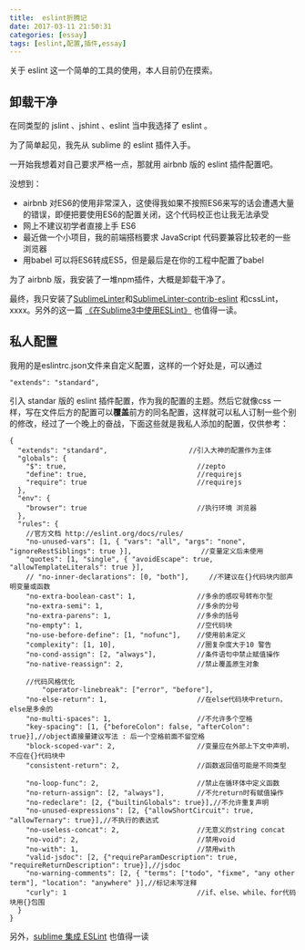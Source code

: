 ```yaml
---
title:  eslint折腾记
date: 2017-03-11 21:50:31
categories: [essay]
tags: [eslint,配置,插件,essay]
---
```


关于 eslint 这一个简单的工具的使用，本人目前仍在摸索。

<!--more-->

## 卸载干净

在同类型的 jslint 、jshint 、eslint 当中我选择了 eslint 。

为了简单起见，我先从 sublime 的 eslint 插件入手。

一开始我想着对自己要求严格一点，那就用 airbnb 版的 eslint 插件配置吧。

没想到：

- airbnb 对ES6的使用非常深入，这使得我如果不按照ES6来写的话会遭遇大量的错误，即便把要使用ES6的配置关闭，这个代码校正也让我无法承受
- 网上不建议初学者直接上手 ES6
- 最近做一个小项目，我的前端搭档要求 JavaScript 代码要兼容比较老的一些浏览器
- 用babel 可以将ES6转成ES5，但是最后是在你的工程中配置了babel

为了 airbnb 版，我安装了一堆npm插件，大概是卸载干净了。

最终，我只安装了[SublimeLinter](https://github.com/SublimeLinter/SublimeLinter3)和[SublimeLinter-contrib-eslint](https://github.com/roadhump/SublimeLinter-eslint) 和cssLint，xxxx。另外的这一篇 [《在Sublime3中使用ESLint》](http://www.tuicool.com/articles/faANRvj) 也值得一读。

## 私人配置

我用的是eslintrc.json文件来自定义配置，这样的一个好处是，可以通过

```
"extends": "standard",
```

引入 standar 版的 eslint 插件配置，作为我的配置的主题。然后它就像css 一样，写在文件后方的配置可以**覆盖**前方的同名配置，这样就可以私人订制一些个别的修改，经过了一个晚上的奋战，下面这些就是我私人添加的配置，仅供参考：

```
{
  "extends": "standard",					//引入大神的配置作为主体
  "globals": {
    "$": true,                                //zepto
    "define": true,                           //requirejs
    "require": true                           //requirejs
  },
  "env": {
    "browser": true                           //执行环境 浏览器
  },
  "rules": {
    //官方文档 http://eslint.org/docs/rules/
    "no-unused-vars": [1, { "vars": "all", "args": "none", "ignoreRestSiblings": true }],                 //变量定义后未使用
    "quotes": [1, "single", { "avoidEscape": true, "allowTemplateLiterals": true }],
    // "no-inner-declarations": [0, "both"],     //不建议在{}代码块内部声明变量或函数
    "no-extra-boolean-cast": 1,               //多余的感叹号转布尔型
    "no-extra-semi": 1,                       //多余的分号
    "no-extra-parens": 1,                     //多余的括号
    "no-empty": 1,                            //空代码块
    "no-use-before-define": [1, "nofunc"],    //使用前未定义
    "complexity": [1, 10],                    //圈复杂度大于10 警告
    "no-cond-assign": [2, "always"],          //条件语句中禁止赋值操作
    "no-native-reassign": 2,                  //禁止覆盖原生对象

    //代码风格优化
        "operator-linebreak": ["error", "before"],
    "no-else-return": 1,                      //在else代码块中return，else是多余的
    "no-multi-spaces": 1,                     //不允许多个空格
    "key-spacing": [1, {"beforeColon": false, "afterColon": true}],//object直接量建议写法 : 后一个空格前面不留空格
    "block-scoped-var": 2,                    //变量应在外部上下文中声明，不应在{}代码块中
    "consistent-return": 2,                   //函数返回值可能是不同类型

    "no-loop-func": 2,                        //禁止在循环体中定义函数
    "no-return-assign": [2, "always"],        //不允return时有赋值操作
    "no-redeclare": [2, {"builtinGlobals": true}],//不允许重复声明
    "no-unused-expressions": [2, {"allowShortCircuit": true, "allowTernary": true}],//不执行的表达式
    "no-useless-concat": 2,                   //无意义的string concat
    "no-void": 2,                             //禁用void
    "no-with": 1,                             //禁用with
    "valid-jsdoc": [2, {"requireParamDescription": true, "requireReturnDescription": true}],//jsdoc
    "no-warning-comments": [2, { "terms": ["todo", "fixme", "any other term"], "location": "anywhere" }],//标记未写注释
    "curly": 1                                //if、else、while、for代码块用{}包围
  }
}
```

另外，[sublime 集成 ESLint](http://blog.csdn.net/lj745280746/article/details/49658249) 也值得一读